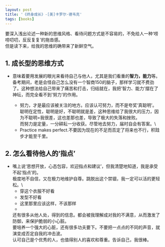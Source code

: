 ```yaml
---
layout: post
title: '《终身成长》-[美]卡罗尔·德韦克'
tags: [books]
---
```


要深入浅出论述一种新的思维风格、看待问题方式是不容易的，不免给人一种‘唠唠叨叨，反反复复’的拖沓感。\
但是读下来，给我的思维的确带来了新鲜空气。


## 1. 成长型的思维方式
   - 意味着要用发展的眼光来看待自己与他人，尤其是我们看重的**智力，能力**等。\
     备考期间，老是会怪自己怎么没有一个智商150的脑子，那样学习就不费劲了。这种想法给自己带来了痛苦和打击，归结就在，我把'智力、能力'摆在了神坛，而完全看不到'努力'的作用。
     
     - 努力，才是最应该被关注的地方。应该认可努力，而不是夸奖‘真聪明’。\
     聪明在定性，聪明是好，不聪明就是差，这种思维给了我很大的压力，因为不聪明=我很差，这也差那也差，导致了极大的失落和挫败。\
     而努力是定量，一分耕耘一分收获。尽管地去努力，届时自会有答案。\
     - Practice makes perfect.不要因为现在的不足而否定了将来也不行，积跬步才能至千里。

## 2. 怎么看待他人的‘指点’
   - 嘴上说‘思想开放，心态包容，欢迎指点和建议’，但我清楚地知道，我是承受不起‘指点’的。\
     极度地不自信，又在极力地维护自尊。跳脱出这个禁锢，我一定可以活的更轻松。\
        * 穿这个衣服不好看
        * 发型不好看
        * 这里那里应该这样，不该那样
        * 
     还有很多从他人处，得到的信息。都会被我理解成对我的不满意，从而激发了防御，来保护脆弱的小心脏。\
     要培养一个强大的心脏，还有很多功夫要下。不要把一点点的不同的声音，就演变成否定自我的冲击波。\
     认可自己是个优秀的人，也值得别人的喜欢和尊重。告诉自己，我很棒。
